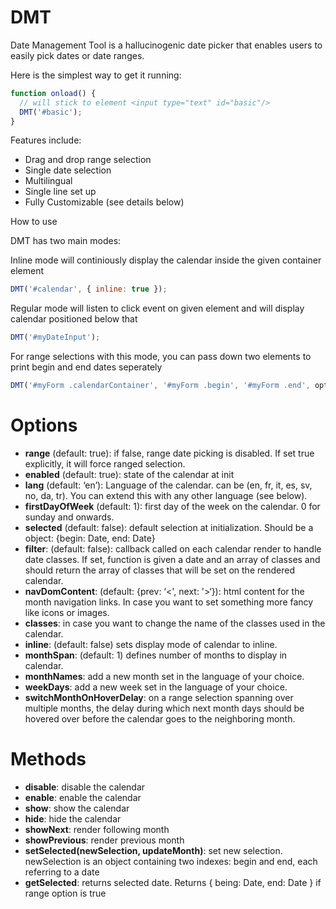 # DMT

Date Management Tool is a hallucinogenic date picker that enables users to easily pick dates or date ranges.

Here is the simplest way to get it running:

```JavaScript
function onload() {
  // will stick to element <input type="text" id="basic"/>
  DMT('#basic');
}
```

Features include:

* Drag and drop range selection
* Single date selection
* Multilingual
* Single line set up
* Fully Customizable (see details below)


How to use

DMT has two main modes:

Inline mode will continiously display the calendar inside the given container element

```JavaScript
DMT('#calendar', { inline: true });
```

Regular mode will listen to click event on given element and will display calendar positioned below that

```JavaScript
DMT('#myDateInput');
```

For range selections with this mode, you can pass down two elements to print begin and end dates seperately
```JavaScript
DMT('#myForm .calendarContainer', '#myForm .begin', '#myForm .end', options);
```


# Options

* **range** (default: true): if false, range date picking is disabled. If set true explicitly, it will force ranged selection.
* **enabled** (default: true): state of the calendar at init
* **lang** (default: ‘en’): Language of the calendar. can be (en, fr, it, es, sv, no, da, tr). You can extend this with any other language (see below).
* **firstDayOfWeek** (default: 1): first day of the week on the calendar. 0 for sunday and onwards.
* **selected** (default: false): default selection at initialization. Should be a object: {begin: Date, end: Date}
* **filter**: (default: false): callback called on each calendar render to handle date classes. If set, function is given a date and an array of classes and should return the array of classes that will be set on the rendered calendar.
* **navDomContent**: (default: {prev: ‘<', next: '>‘}): html content for the month navigation links. In case you want to set something more fancy like icons or images.
* **classes**: in case you want to change the name of the classes used in the calendar.
* **inline**: (default: false) sets display mode of calendar to inline.
* **monthSpan**: (default: 1) defines number of months to display in calendar.
* **monthNames**: add a new month set in the language of your choice.
* **weekDays**: add a new week set in the language of your choice.
* **switchMonthOnHoverDelay**: on a range selection spanning over multiple months, the delay during which next month days should be hovered over before the calendar goes to the neighboring month.

# Methods

* **disable**: disable the calendar
* **enable**: enable the calendar
* **show**: show the calendar
* **hide**: hide the calendar
* **showNext**: render following month
* **showPrevious**: render previous month
* **setSelected(newSelection, updateMonth)**: set new selection. newSelection is an object containing two indexes: begin and end, each referring to a date
* **getSelected**: returns selected date. Returns { being: Date, end: Date } if range option is true

